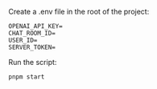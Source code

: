 Create a .env file in the root of the project:

```
OPENAI_API_KEY=
CHAT_ROOM_ID=
USER_ID=
SERVER_TOKEN=
```

Run the script:

```
pnpm start
```
